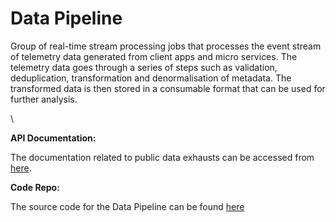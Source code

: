 # Data Pipeline

Group of real-time stream processing jobs that processes the event stream of telemetry data generated from client apps and micro services. The telemetry data goes through a series of steps such as validation, deduplication, transformation and denormalisation of metadata. The transformed data is then stored in a consumable format that can be used for further analysis.

\


**API Documentation:**

The documentation related to public data exhausts can be accessed from [here](http://docs.sunbird.org/latest/apis/dataexhaustapi/index.html#tag/Standard-Data-Exhaust-API\(s\)).



**Code Repo:**

The source code for the Data Pipeline can be found [here](https://github.com/project-sunbird/sunbird-data-pipeline)









